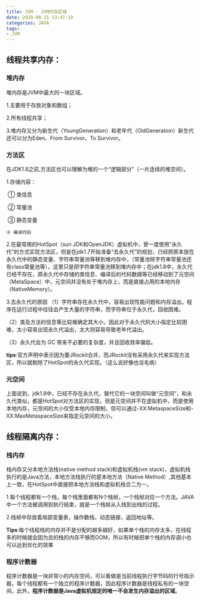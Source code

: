 ```yaml
---
title: JVM - JVM内存区域
date: 2020-08-15 13:47:19
categories: JAVA
tags:
- JVM
---
```




## 线程共享内存：

### 堆内存

堆内存是JVM中最大的一块区域。

1.主要用于存放对象和数组；

2.所有线程共享；

3.堆内存又分为新生代（YoungGeneration）和老年代（OldGeneration）新生代还可以分为Eden、From Survivor、To Survivor。

<!--more-->

### 方法区

在JDK1.8之前,方法区也可以理解为堆的一个“逻辑部分”（一片连续的堆空间）。

1.存储内容：

​	① 类信息

​    ② 常量池

​    ③ 静态变量

 	④ 编译代码

2.在最常用的HotSpot（sun JDK和OpenJDK）虚拟机中，曾一度使用”永久代“的方式实现方法区，但是在jdk1.7开始准备“去永久代”的规划，已经把原本放在永久代中的静态变量、字符串常量池等移到堆内存中，（常量池除字符串常量池还有class常量池等），这里只是把字符串常量池移到堆内存中；在jdk1.8中，永久代已经不存在，原永久代中存储的类信息、编译后的代码数据等已经移动到了元空间（MetaSpace）中，元空间并没有处于堆内存上，而是直接占用的本地内存（NativeMemory）。

3.去永久代的原因
（1）字符串存在永久代中，容易出现性能问题和内存溢出。程序在运行过程中往往会产生大量的字符串，而字符串位于永久代，回收困难。  

（2）类及方法的信息等比较难确定其大小，因此对于永久代的大小指定比较困难，太小容易出现永久代溢出，太大则容易导致老年代溢出。 

 （3）永久代会为 GC 带来不必要的复杂度，并且回收效率偏低。

**tips**:官方声明中表示因为要JRockit合并，而JRockit没有采用永久代来实现方法区，所以就剔除了HotSpot的永久代实现。（这么说好像也没毛病）

### 元空间

上面说到，jdk1.8中，已经不存在永久代，替代它的一块空间叫做“元空间”，和永久代类似，都是HotSpot对方法区的实现，但是元空间并不在虚拟机中，而是使用本地内存，元空间的大小仅受本地内存限制，但可以通过-XX:MetaspaceSize和-XX:MaxMetaspaceSize来指定元空间的大小。

## 线程隔离内存：

### 栈内存

栈内存又分本地方法栈(native method stack)和虚拟机栈(vm stack)，虚拟机栈执行的是Java方法，本地方法栈执行的是本地方法（Native Method）,其他基本上一致，在HotSpot中直接把本地方法栈和虚拟机栈合二为一。

1.每个线程都有一个栈，每个栈里面都有N个栈帧，一个栈帧对应一个方法。JAVA中一个方法被调用到执行结束，就是一个栈帧从入栈到出栈的过程。

2.栈帧中存放着局部变量表，操作数栈，动态链接，返回地址等。

**Tips**:每个线程栈的内存并不是分配的越多越好，如果单个栈的内存太多，在线程多的时候就会因为总的栈的内存不够而OOM，所以有时候把单个栈的内存调小也可以达到优化的效果



### 程序计数器

程序计数器是一块非常小的内存空间，可以看做是当前线程执行字节码的行号指示器，每个线程都有一个独立的程序计数器，因此程序计数器是线程私有的一块空间，此外，**程序计数器是Java虚拟机规定的唯一不会发生内存溢出的区域**。






